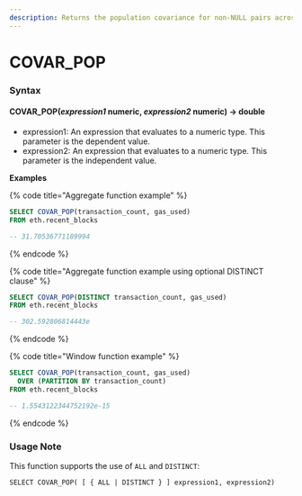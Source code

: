 ```yaml
---
description: Returns the population covariance for non-NULL pairs across all input values.
---
```


# COVAR\_POP

### Syntax <a href="#syntax" id="syntax"></a>

#### COVAR\_POP(_expression1_ numeric, _expression2_ numeric) → double <a href="#covar_popexpression1-numeric-expression2-numeric--double" id="covar_popexpression1-numeric-expression2-numeric--double"></a>

* expression1: An expression that evaluates to a numeric type. This parameter is the dependent value.
* expression2: An expression that evaluates to a numeric type. This parameter is the independent value.

**Examples**

{% code title="Aggregate function example" %}
```sql
SELECT COVAR_POP(transaction_count, gas_used)
FROM eth.recent_blocks

-- 31.70536771189994
```
{% endcode %}

{% code title="Aggregate function example using optional DISTINCT clause" %}
```sql
SELECT COVAR_POP(DISTINCT transaction_count, gas_used)
FROM eth.recent_blocks

-- 302.592806814443e
```
{% endcode %}

{% code title="Window function example" %}
```sql
SELECT COVAR_POP(transaction_count, gas_used)
  OVER (PARTITION BY transaction_count)
FROM eth.recent_blocks

-- 1.5543122344752192e-15
```
{% endcode %}

### Usage Note <a href="#usage-notes" id="usage-notes"></a>

This function supports the use of `ALL` and `DISTINCT`:

`SELECT COVAR_POP( [ { ALL | DISTINCT } ] expression1, expression2)`
